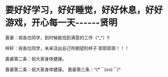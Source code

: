 
<h1>要好好学习，好好睡觉，好好休息，好好游戏，开心每一天------贤明</h1>
嘉豪：祝各位同学，到时候能找到满意的工作（^_^）!!




梓轩：祝各位同学，未来活出自己所期望的样子 耶耶耶耶！！！

嘉豪第二条：祝大家身体健康。

嘉豪第二条：祝大家身体健康。
嘉豪第三条：^(*￣(oo)￣)^

